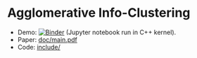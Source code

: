 # Agglomerative Info-Clustering
- Demo: [![Binder](https://mybinder.org/badge_logo.svg)](https://mybinder.org/v2/gh/ccha23/Agglomerative-Info-Clustering/master?urlpath=lab/tree/doc/demo.ipynb) (Jupyter notebook run in C++ kernel).
- Paper: [doc/main.pdf](doc/main.pdf)
- Code: [include/](include/)
